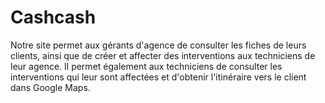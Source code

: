 # Cashcash
Notre site permet aux gérants d'agence de consulter les fiches de leurs clients, ainsi que de créer et affecter des interventions aux techniciens de leur agence.
Il permet également aux techniciens de consulter les interventions qui leur sont affectées et d'obtenir l'itinéraire vers le client dans Google Maps.
